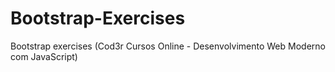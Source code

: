# Bootstrap-Exercises
Bootstrap exercises (Cod3r Cursos Online - Desenvolvimento Web Moderno com JavaScript)
